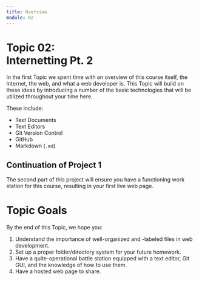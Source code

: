 ```yaml
---
title: Overview
module: 02
---
```


# Topic 02: <br /> Internetting Pt. 2
In the first Topic we spent time with an overview of this course itself, the Internet, the web, and what a web developer is. This Topic will build on these ideas by introducing a number of the basic technologies that will be utilized throughout your time here.

These include:

- Text Documents
- Text Editors
- Git Version Control
- GitHub
- Markdown (`.md`)

## Continuation of Project 1
The second part of this project will ensure you have a functioning work station for this course, resulting in your first live web page.


# Topic Goals
By the end of this Topic, we hope you:

1. Understand the importance of well-organized and -labeled files in web development.
2. Set up a proper folder/directory system for your future homework.
3. Have a quite-operational battle station equipped with a text editor, Git GUI, and the knowledge of how to use them.
4. Have a hosted web page to share.
